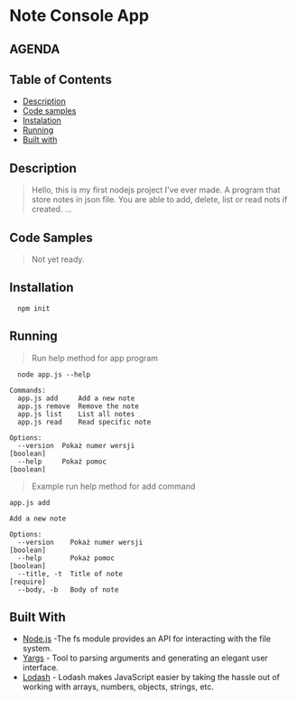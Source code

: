 # Note Console App

## AGENDA
## Table of Contents
- [Description](#description)
- [Code samples](#code-samples)
- [Instalation](#installation)
- [Running](#running)
- [Built with](#built-with)


## Description

> Hello, this is my first nodejs project I've ever made.
> A program that store notes in json file. You are able to add, delete, list or read nots if created.
> ...

## Code Samples

> Not yet ready.

## Installation

```
  npm init
```

## Running

> Run help method for app program
``` npm
  node app.js --help
```
```
Commands:
  app.js add     Add a new note
  app.js remove  Remove the note
  app.js list    List all notes
  app.js read    Read specific note

Options:
  --version  Pokaż numer wersji                                        [boolean]
  --help     Pokaż pomoc                                               [boolean]
```

> Example run help method for add command
```
app.js add

Add a new note

Options:
  --version    Pokaż numer wersji                                       [boolean]
  --help       Pokaż pomoc                                              [boolean]
  --title, -t  Title of note                                            [require]
  --body, -b   Body of note 
```



## Built With
* [Node.js](https://nodejs.org/api/documentation.html) -The fs module provides an API for interacting with the file system.
* [Yargs](http://yargs.js.org) - Tool to parsing arguments and generating an elegant user interface.
* [Lodash](http://lodash.com) - Lodash makes JavaScript easier by taking the hassle out of working with arrays, numbers, objects, strings, etc.
